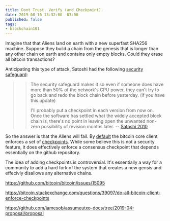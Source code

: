 ```yaml
---
title: Dont Trust. Verify (and Checkpoint).
date: 2019-08-16 13:32:00 -07:00
published: false
tags:
- blockchain101
---
```


Imagine that that Aliens land on earth with a new superfast SHA256 machine. Suppose they build a chain from the genesis that is longer than any other chain on earth and contains only empty blocks. Could they erase all bitcoin transactions?

Anticipating this type of attack, Satoshi had the following [security safeguard](https://satoshi.nakamotoinstitute.org/posts/bitcointalk/232/): 


>> The security safeguard makes it so even if someone does have more than 50% of the network's CPU power, they can't try to go back and redo the block chain before yesterday.  (if you have this update)
>>
>> I'll probably put a checkpoint in each version from now on.  Once the software has settled what the widely accepted block chain is, there's no point in leaving open the unwanted non-zero possibility of revision months later.  -- [Satoshi 2010](https://bitcointalk.org/index.php?topic=437)

So the answer is that the Aliens will fail. By [default](https://github.com/bitcoin/bitcoin/blob/master/src/validation.cpp#L120) the bitcoin core client enforces a set of [checkpoints](https://github.com/bitcoin/bitcoin/blob/master/src/chainparams.cpp#L138). While some believe this is not a security feature, it does effectively enforce a consensus checkpoint that depends essentially on the github repository.

The idea of adding checkpoints is controversial. It's essentially a way for a community to add a hard fork of the system that creates a new gensis and effecivly disallows any alternative chains.

https://github.com/bitcoin/bitcoin/issues/15095 


https://bitcoin.stackexchange.com/questions/39097/do-all-bitcoin-client-enforce-checkpoints 

https://github.com/jamesob/assumeutxo-docs/tree/2019-04-proposal/proposal

